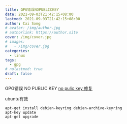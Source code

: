 ```yaml
---
title: GPG错误NOPUBLICKEY
date: 2021-09-03T21:42:15+08:00
lastmod: 2021-09-03T21:42:15+08:00
author: Cai Song
# avatar: /img/author.jpg
# authorlink: https://author.site
cover: /img/cover.jpg
# images:
#   - /img/cover.jpg
categories:
  - linux
tags:
  - gpg
# nolastmod: true
draft: false
---
```


GPG错误 NO PUBLIC KEY
[no pulic key 修复](https://my.oschina.net/emptytimespace/blog/83633)

ubuntu有效
```shell
apt-get install debian-keyring debian-archive-keyring
apt-key update
apt-get upgrade
```
